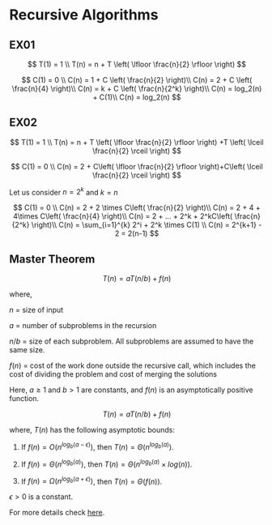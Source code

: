 # Recursive Algorithms

## EX01

$$
T(1) = 1 \\
T(n) = n + T \left( \lfloor \frac{n}{2} \rfloor \right)
$$

$$
C(1) = 0 \\
C(n) = 1 + C \left( \frac{n}{2} \right)\\
C(n) = 2 + C \left( \frac{n}{4} \right)\\
C(n) = k + C \left( \frac{n}{2^k} \right)\\
C(n) = log_2(n) + C(1)\\
C(n) = log_2(n)
$$

## EX02

$$
T(1) = 1 \\
T(n) = n + T \left( \lfloor \frac{n}{2} \rfloor \right) +T \left( \lceil \frac{n}{2} \rceil \right)
$$

$$
C(1) = 0 \\
C(n) = 2 + C\left( \lfloor \frac{n}{2} \rfloor \right)+C\left( \lceil \frac{n}{2} \rceil \right)
$$

Let us consider $n = 2^k$ and $k = n$

$$
C(1) = 0 \\
C(n) = 2 + 2 \times C\left( \frac{n}{2} \right)\\
C(n) = 2 + 4 + 4\times C\left( \frac{n}{4} \right)\\
C(n) = 2 + ... + 2^k + 2^kC\left( \frac{n}{2^k} \right)\\
C(n) = \sum_{i=1}^{k} 2^i + 2^k \times C(1) \\
C(n) = 2^{k+1} - 2 = 2(n-1) 
$$

## Master Theorem

$$
T(n) = aT(n/b) + f(n)
$$

where,

$n$ = size of input

$a$ = number of subproblems in the recursion

$n/b$ = size of each subproblem. All subproblems are assumed to have the same size.

$f(n)$ = cost of the work done outside the recursive call, which includes the cost of dividing the problem and cost of merging the solutions

Here, $a ≥ 1$ and $b > 1$ are constants, and $f(n)$ is an asymptotically positive function.

$$
T(n) = aT(n/b) + f(n)
$$

where, $T(n)$ has the following asymptotic bounds:

1. If $f(n) = O(n^{log_b (a-ϵ)})$, then $T(n) = Θ(n^{log_b(a)})$.

2. If $f(n) = Θ(n^{log_b(a)})$, then $T(n) = Θ(n^{log_b(a)} \times log(n))$.

3. If $f(n) = Ω(n^{log_b(a+ϵ)})$, then $T(n) = Θ(f(n))$.

$ϵ > 0$ is a constant.

For more details check [here](https://www.scaler.com/topics/data-structures/masters-theorem/).